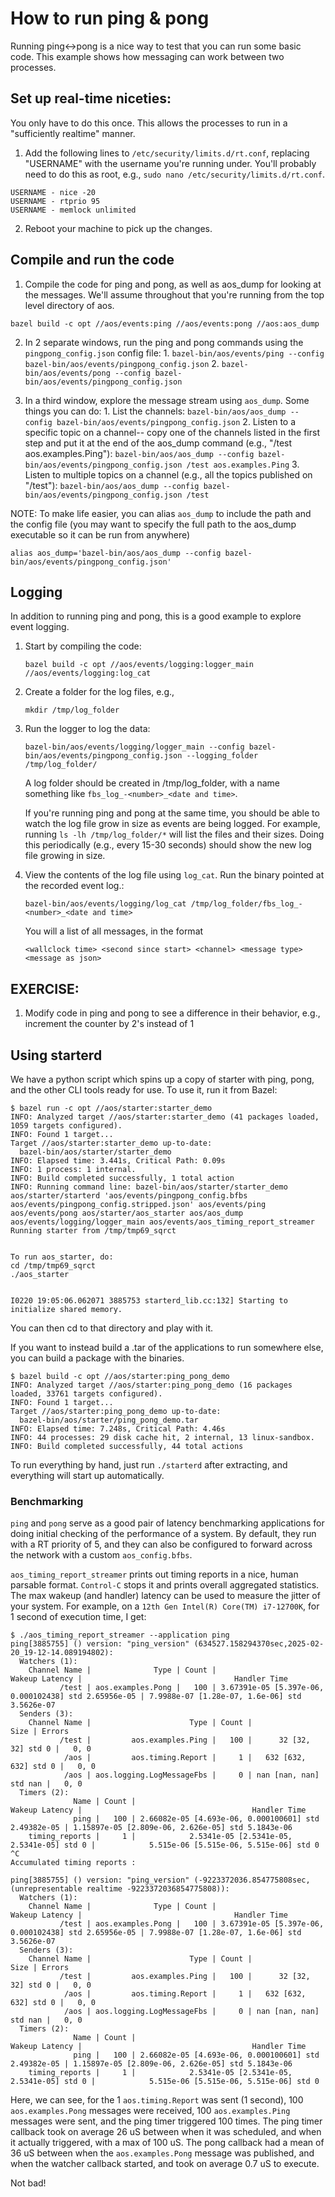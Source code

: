 # How to run ping & pong

Running ping<->pong is a nice way to test that you can run some basic code. This example shows how messaging can work between two processes.

## Set up real-time niceties:

You only have to do this once. This allows the processes to run in a "sufficiently realtime" manner.

  1. Add the following lines to `/etc/security/limits.d/rt.conf`, replacing "USERNAME" with the username you're running under.  You'll probably need to do this as root, e.g., `sudo nano /etc/security/limits.d/rt.conf`.
```
USERNAME - nice -20
USERNAME - rtprio 95
USERNAME - memlock unlimited
```

  2. Reboot your machine to pick up the changes.

## Compile and run the code
  1. Compile the code for ping and pong, as well as aos_dump for looking at the messages.  We'll assume throughout that you're running from the top level directory of aos.
  ```
  bazel build -c opt //aos/events:ping //aos/events:pong //aos:aos_dump
  ```

  2. In 2 separate windows, run the ping and pong commands using the `pingpong_config.json` config file:
    1. `bazel-bin/aos/events/ping --config bazel-bin/aos/events/pingpong_config.json`
    2. `bazel-bin/aos/events/pong --config bazel-bin/aos/events/pingpong_config.json`

  3. In a third window, explore the message stream using `aos_dump`.  Some things you can do:
    1. List the channels:
       `bazel-bin/aos/aos_dump --config bazel-bin/aos/events/pingpong_config.json`
    2. Listen to a specific topic on a channel-- copy one of the channels listed in the first step and put it at the end of the aos_dump command (e.g., "/test aos.examples.Ping"):
       `bazel-bin/aos/aos_dump --config bazel-bin/aos/events/pingpong_config.json /test aos.examples.Ping`
    3. Listen to multiple topics on a channel (e.g., all the topics published on "/test"):
       `bazel-bin/aos/aos_dump --config bazel-bin/aos/events/pingpong_config.json /test`


NOTE: To make life easier, you can alias `aos_dump` to include the path and the config file (you may want to specify the full path to the aos_dump executable so it can be run from anywhere)
```
alias aos_dump='bazel-bin/aos/aos_dump --config bazel-bin/aos/events/pingpong_config.json'
```

## Logging

In addition to running ping and pong, this is a good example to explore event logging.

  1. Start by compiling the code:
     ```
     bazel build -c opt //aos/events/logging:logger_main //aos/events/logging:log_cat
     ```

  2. Create a folder for the log files, e.g., 
     ```
     mkdir /tmp/log_folder
     ```

  3. Run the logger to log the data:
     ```  
     bazel-bin/aos/events/logging/logger_main --config bazel-bin/aos/events/pingpong_config.json --logging_folder /tmp/log_folder/
     ```
  
     A log folder should be created in /tmp/log_folder, with a name something like `fbs_log_-<number>_<date and time>`.

     If you're running ping and pong at the same time, you should be able to watch the log file grow in size as events are being logged.  For example, running `ls -lh /tmp/log_folder/*` will list the files and their sizes.  Doing this periodically (e.g., every 15-30 seconds) should show the new log file growing in size.

   4. View the contents of the log file using `log_cat`. Run the binary pointed at the recorded event log.:
      ```
      bazel-bin/aos/events/logging/log_cat /tmp/log_folder/fbs_log_-<number>_<date and time>
      ```
      You will a list of all messages, in the format
      ```
      <wallclock time> <second since start> <channel> <message type> <message as json>
      ```

## EXERCISE:
   1. Modify code in ping and pong to see a difference in their behavior, e.g., increment the counter by 2's instead of 1

## Using starterd

We have a python script which spins up a copy of starter with ping, pong, and the other CLI tools ready for use.  To use it, run it from Bazel:

```
$ bazel run -c opt //aos/starter:starter_demo
INFO: Analyzed target //aos/starter:starter_demo (41 packages loaded, 1059 targets configured).
INFO: Found 1 target...
Target //aos/starter:starter_demo up-to-date:
  bazel-bin/aos/starter/starter_demo
INFO: Elapsed time: 3.441s, Critical Path: 0.09s
INFO: 1 process: 1 internal.
INFO: Build completed successfully, 1 total action
INFO: Running command line: bazel-bin/aos/starter/starter_demo aos/starter/starterd 'aos/events/pingpong_config.bfbs aos/events/pingpong_config.stripped.json' aos/events/ping aos/events/pong aos/starter/aos_starter aos/aos_dump aos/events/logging/logger_main aos/events/aos_timing_report_streamer
Running starter from /tmp/tmp69_sqrct


To run aos_starter, do:
cd /tmp/tmp69_sqrct
./aos_starter


I0220 19:05:06.062071 3885753 starterd_lib.cc:132] Starting to initialize shared memory.
```

You can then cd to that directory and play with it.

If you want to instead build a .tar of the applications to run somewhere else, you can build a package with the binaries.

```
$ bazel build -c opt //aos/starter:ping_pong_demo
INFO: Analyzed target //aos/starter:ping_pong_demo (16 packages loaded, 33761 targets configured).
INFO: Found 1 target...
Target //aos/starter:ping_pong_demo up-to-date:
  bazel-bin/aos/starter/ping_pong_demo.tar
INFO: Elapsed time: 7.248s, Critical Path: 4.46s
INFO: 44 processes: 29 disk cache hit, 2 internal, 13 linux-sandbox.
INFO: Build completed successfully, 44 total actions
```

To run everything by hand, just run `./starterd` after extracting, and everything will start up automatically.

### Benchmarking

`ping` and `pong` serve as a good pair of latency benchmarking applications for doing initial checking of the performance of a system.
By default, they run with a RT priority of 5, and they can also be configured to forward across the network with a custom `aos_config.bfbs`.

`aos_timing_report_streamer` prints out timing reports in a nice, human parsable format.
`Control-C` stops it and prints overall aggregated statistics.
The max wakeup (and handler) latency can be used to measure the jitter of your system.
For example, on a `12th Gen Intel(R) Core(TM) i7-12700K`, for 1 second of execution time, I get:

```
$ ./aos_timing_report_streamer --application ping
ping[3885755] () version: "ping_version" (634527.158294370sec,2025-02-20_19-12-14.089194802):
  Watchers (1):
    Channel Name |              Type | Count |                                       Wakeup Latency |                                  Handler Time
           /test | aos.examples.Pong |   100 | 3.67391e-05 [5.397e-06, 0.000102438] std 2.65956e-05 | 7.9988e-07 [1.28e-07, 1.6e-06] std 3.5626e-07
  Senders (3):
    Channel Name |                      Type | Count |                   Size | Errors
           /test |         aos.examples.Ping |   100 |      32 [32, 32] std 0 |   0, 0
            /aos |         aos.timing.Report |     1 |   632 [632, 632] std 0 |   0, 0
            /aos | aos.logging.LogMessageFbs |     0 | nan [nan, nan] std nan |   0, 0
  Timers (2):
              Name | Count |                                       Wakeup Latency |                                      Handler Time
              ping |   100 | 2.66082e-05 [4.693e-06, 0.000100601] std 2.49382e-05 | 1.15897e-05 [2.809e-06, 2.626e-05] std 5.1843e-06
    timing_reports |     1 |            2.5341e-05 [2.5341e-05, 2.5341e-05] std 0 |            5.515e-06 [5.515e-06, 5.515e-06] std 0
^C
Accumulated timing reports :

ping[3885755] () version: "ping_version" (-9223372036.854775808sec,(unrepresentable realtime -9223372036854775808)):
  Watchers (1):
    Channel Name |              Type | Count |                                       Wakeup Latency |                                  Handler Time
           /test | aos.examples.Pong |   100 | 3.67391e-05 [5.397e-06, 0.000102438] std 2.65956e-05 | 7.9988e-07 [1.28e-07, 1.6e-06] std 3.5626e-07
  Senders (3):
    Channel Name |                      Type | Count |                   Size | Errors
           /test |         aos.examples.Ping |   100 |      32 [32, 32] std 0 |   0, 0
            /aos |         aos.timing.Report |     1 |   632 [632, 632] std 0 |   0, 0
            /aos | aos.logging.LogMessageFbs |     0 | nan [nan, nan] std nan |   0, 0
  Timers (2):
              Name | Count |                                       Wakeup Latency |                                      Handler Time
              ping |   100 | 2.66082e-05 [4.693e-06, 0.000100601] std 2.49382e-05 | 1.15897e-05 [2.809e-06, 2.626e-05] std 5.1843e-06
    timing_reports |     1 |            2.5341e-05 [2.5341e-05, 2.5341e-05] std 0 |            5.515e-06 [5.515e-06, 5.515e-06] std 0
```

Here, we can see, for the 1 `aos.timing.Report` was sent (1 second), 100 `aos.examples.Pong` messages were received, 100 `aos.examples.Ping` messages were sent, and the ping timer triggered 100 times.
The ping timer callback took on average 26 uS between when it was scheduled, and when it actually triggered, with a max of 100 uS.
The pong callback had a mean of 36 uS between when the `aos.examples.Pong` message was published, and when the watcher callback started, and took on average 0.7 uS to execute.

Not bad!
